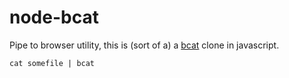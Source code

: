 # node-bcat

Pipe to browser utility, this is (sort of a) a [bcat](https://github.com/rtomayko/bcat) clone in javascript.

```
cat somefile | bcat
```